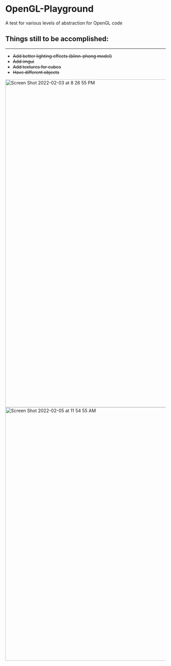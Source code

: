 # OpenGL-Playground

A test for various levels of abstraction for OpenGL code

## Things still to be accomplished: 
***
* ~~Add better lighting effects (blinn-phong model)~~
* ~~Add imgui~~
* ~~Add textures for cubes~~
* ~~Have different objects~~

<img width="1031" alt="Screen Shot 2022-02-03 at 8 26 55 PM" src="https://user-images.githubusercontent.com/77081808/152467147-65bc9c0c-79e8-4598-8026-83e79612389d.png">
<img width="797" alt="Screen Shot 2022-02-05 at 11 54 55 AM" src="https://user-images.githubusercontent.com/77081808/152655013-dc79f4de-586c-43b4-af6b-d15877e5ce74.png">
